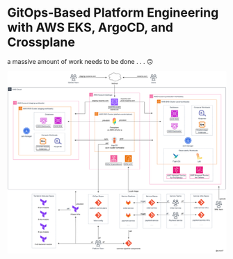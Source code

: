 # GitOps-Based Platform Engineering with AWS EKS, ArgoCD, and Crossplane

a massive amount of work needs to be done . . . 🙃

![AWS architecture](aws-architecture.svg?featherlight=false&width=100pc)

<!-- Take a look at the [workshop](https://definitely-not-aws-workshops.github.io/workshop-2-blog/) for a step-by-step guide to implementing it. -->


